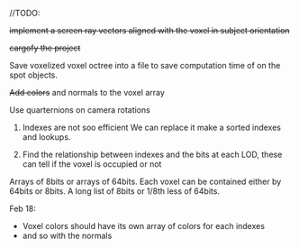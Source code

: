 //TODO:

~~implement a screen ray vectors aligned with the voxel in subject orientation~~

~~cargofy the project~~

Save voxelized voxel octree into a file to save computation time of on the spot objects.

~~Add colors~~ and normals to the voxel array


Use quarternions on camera rotations

1. Indexes are not soo efficient
    We can replace it make a sorted indexes and lookups.
    
2. Find the relationship between indexes and the bits at each LOD, these can tell if the voxel is occupied or not


Arrays of 8bits or arrays of 64bits.
Each voxel can be contained either by 64bits or 8bits. A long list of 8bits or 1/8th less of 64bits.


Feb 18:

* Voxel colors should have its own array of colors for each indexes
* and so with the normals
